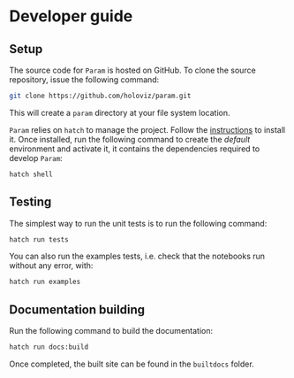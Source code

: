 # Developer guide

## Setup

The source code for `Param` is hosted on GitHub. To clone the source repository, issue the following command:

```bash
git clone https://github.com/holoviz/param.git
```

This will create a `param` directory at your file system location.

`Param` relies on `hatch` to manage the project. Follow the [instructions](https://hatch.pypa.io/latest/install/) to install it. Once installed, run the following command to create the *default* environment and activate it, it contains the dependencies required to develop `Param`:

```bash
hatch shell
```

## Testing

The simplest way to run the unit tests is to run the following command:

```bash
hatch run tests
```

You can also run the examples tests, i.e. check that the notebooks run without any error, with:

```bash
hatch run examples
```

## Documentation building

Run the following command to build the documentation:

```bash
hatch run docs:build
```

Once completed, the built site can be found in the `builtdocs` folder.
